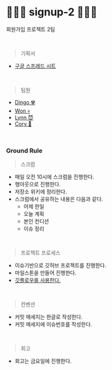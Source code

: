 # 👨🏻‍💻 signup-2 👩🏻‍💻

회원가입 프로젝트 2팀

<br>

> 기획서

- [구글 스프레드 시트](https://docs.google.com/spreadsheets/d/18wkcwvlyeMK_rjO4QET6u6DbwrLv0mkr3JGO4dSn8q8/edit#gid=0)

<br>

> 팀원

- [Dingo ☢️](https://github.com/kyungrae)
- [Won 💀](https://github.com/sangwon21)
- [Lynn 😈](https://github.com/beemiel)
- [Cory 🦊](https://github.com/corykim0829)

<br>

### Ground Rule

> 스크럼

- 매일 오전 10시에 스크럼을 진행한다.
- 행아웃으로 진행한다.
- 저장소 위키에 정리한다.
- 스크럼에서 공유하는 내용은 다음과 같다.
  - 어제 한일
  - 오늘 계획
  - 본인 컨디션
  - 이슈 정리

<br>

> 프로젝트 프로세스

- 이슈기반으로 깃허브 프로젝트를 진행한다.
- 마일스톤을 만들어 진행한다.
- [깃플로우를 사용한다.](https://woowabros.github.io/experience/2017/10/30/baemin-mobile-git-branch-strategy.html)

<br>

> 컨벤션

- 커밋 메세지는 한글로 작성한다.
- 커밋 메세지에 이슈번호를 작성한다.

<br>

> 회고

- 회고는 금요일에 진행한다.